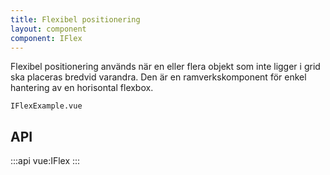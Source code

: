 ```yaml
---
title: Flexibel positionering
layout: component
component: IFlex
---
```


Flexibel positionering används när en eller flera objekt som inte ligger i grid ska placeras bredvid varandra.
Den är en ramverkskomponent för enkel hantering av en horisontal flexbox.

```import
IFlexExample.vue
```

## API

:::api
vue:IFlex
:::
